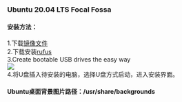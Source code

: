 ### Ubuntu 20.04 LTS Focal Fossa  
#### 安装方法：  
1.下载[镜像文件](https://releases.ubuntu.com/20.04/ubuntu-20.04-desktop-amd64.iso?_ga=2.44567844.1646509989.1589195447-147625380.1589089798)  
2.下载安装[rufus](https://github.com/pbatard/rufus/releases/download/v3.10/rufus-3.10.exe)  
3.Create bootable USB drives the easy way  
![](http://rufus.ie/pics/rufus_en.png)  
4.将U盘插入待安装的电脑，选择U盘方式启动，进入安装界面。  
  
  
#### Ubuntu桌面背景图片路径：/usr/share/backgrounds
